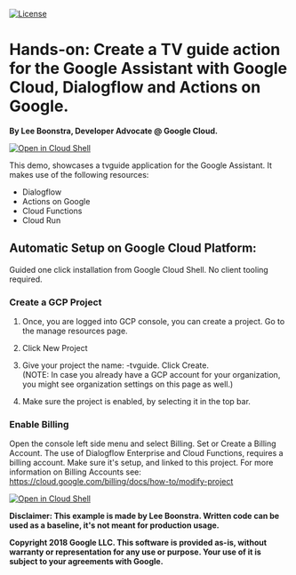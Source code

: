 [![License](https://img.shields.io/badge/License-Apache%202.0-blue.svg)](https://opensource.org/licenses/Apache-2.0)

# Hands-on:  Create a TV guide action for the Google Assistant with Google Cloud, Dialogflow and Actions on Google.

**By Lee Boonstra, Developer Advocate @ Google Cloud.**

[![Open in Cloud Shell](http://gstatic.com/cloudssh/images/open-btn.svg)](https://console.cloud.google.com/cloudshell/editor?cloudshell_git_repo=https%3A%2F%2Fgithub.com%2Fsavelee%2Fdialogflow-tvguide&cloudshell_tutorial=tutorial.md)

This demo, showcases a tvguide application for the
Google Assistant. It makes use of the following resources:

* Dialogflow
* Actions on Google
* Cloud Functions
* Cloud Run

## Automatic Setup on Google Cloud Platform:

Guided one click installation from Google Cloud Shell. No client tooling required.

### Create a GCP Project

1. Once, you are logged into GCP console, you can create a project.  Go to the manage resources page.
2. Click New Project
3. Give your project the name: <yourname>-tvguide.  Click Create.  
(NOTE: In case you already have a GCP account for your organization, you might see organization settings on this page as well.)

4. Make sure the project is enabled, by selecting it in the top bar.

### Enable Billing

Open the console left side menu and select Billing.
Set or Create a Billing Account.
The use of Dialogflow Enterprise and Cloud Functions, requires a billing account. Make sure it's setup, and linked to this project.
For more information on Billing Accounts see: https://cloud.google.com/billing/docs/how-to/modify-project


[![Open in Cloud Shell](http://gstatic.com/cloudssh/images/open-btn.svg)](https://console.cloud.google.com/cloudshell/editor?cloudshell_git_repo=https%3A%2F%2Fgithub.com%2Fsavelee%2Fdialogflow-tvguide&cloudshell_tutorial=tutorial.md)

**Disclaimer: This example is made by Lee Boonstra. Written code can be used as a baseline, it's not meant for production usage.**

**Copyright 2018 Google LLC. This software is provided as-is, without warranty or representation for any use or purpose. Your use of it is subject to your agreements with Google.** 


